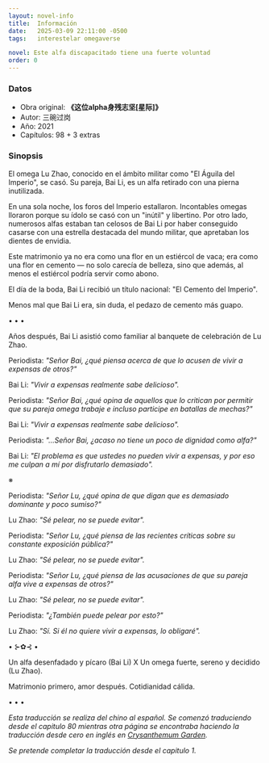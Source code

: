```yaml
---
layout: novel-info
title:  Información
date:   2025-03-09 22:11:00 -0500
tags:   interestelar omegaverse

novel: Este alfa discapacitado tiene una fuerte voluntad
order: 0
---
```


### Datos

- Obra original: **《这位alpha身残志坚[星际]》**
- Autor: 三碗过岗
- Año: 2021
- Capítulos: 98 + 3 extras

### Sinopsis

El omega Lu Zhao, conocido en el ámbito militar como "El Águila del Imperio", se casó. Su pareja, Bai Li, es un alfa retirado con una pierna inutilizada.

En una sola noche, los foros del Imperio estallaron. Incontables omegas lloraron porque su ídolo se casó con un "inútil" y libertino. Por otro lado, numerosos alfas estaban tan celosos de Bai Li por haber conseguido casarse con una estrella destacada del mundo militar, que apretaban los dientes de envidia.

Este matrimonio ya no era como una flor en un estiércol de vaca; era como una flor en cemento — no solo carecía de belleza, sino que además, al menos el estiércol podría servir como abono.

El día de la boda, Bai Li recibió un título nacional: "El Cemento del Imperio".

Menos mal que Bai Li era, sin duda, el pedazo de cemento más guapo.

• • •

Años después, Bai Li asistió como familiar al banquete de celebración de Lu Zhao.

Periodista: _"Señor Bai, ¿qué piensa acerca de que lo acusen de vivir a expensas de otros?"_

Bai Li: _"Vivir a expensas realmente sabe delicioso"._

Periodista: _"Señor Bai, ¿qué opina de aquellos que lo critican por permitir que su pareja omega trabaje e incluso participe en batallas de mechas?"_

Bai Li: _"Vivir a expensas realmente sabe delicioso"._

Periodista: _"...Señor Bai, ¿acaso no tiene un poco de dignidad como alfa?"_

Bai Li: _"El problema es que ustedes no pueden vivir a expensas, y por eso me culpan a mí por disfrutarlo demasiado"._

※

Periodista: _"Señor Lu, ¿qué opina de que digan que es demasiado dominante y poco sumiso?"_

Lu Zhao: _"Sé pelear, no se puede evitar"._

Periodista: _"Señor Lu, ¿qué piensa de las recientes críticas sobre su constante exposición pública?"_

Lu Zhao: _"Sé pelear, no se puede evitar"._

Periodista: _"Señor Lu, ¿qué piensa de las acusaciones de que su pareja alfa vive a expensas de otros?"_

Lu Zhao: _"Sé pelear, no se puede evitar"._

Periodista: _"¿También puede pelear por esto?"_

Lu Zhao: _"Sí. Si él no quiere vivir a expensas, lo obligaré"._

• ⊱✿⊰ •

Un alfa desenfadado y pícaro (Bai Li) X Un omega fuerte, sereno y decidido (Lu Zhao).

Matrimonio primero, amor después. Cotidianidad cálida.

• • •

_Esta traducción se realiza del chino al español. Se comenzó traduciendo desde el capitulo 80 mientras otra página se encontraba haciendo la traducción desde cero en inglés en [Crysanthemum Garden](https://chrysanthemumgarden.com/novel-tl/taddpd/taddpd-01/)._

_Se pretende completar la traducción desde el capitulo 1._